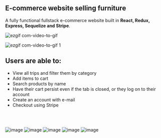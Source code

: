 ## E-commerce website selling furniture

A fully functional fullstack e-commerce website built in <b>React, Redux, Express, Sequelize and Stripe</b>.

![ezgif com-video-to-gif](https://user-images.githubusercontent.com/26104823/53595520-81fea700-3b6b-11e9-80f4-44dfea331bfb.gif)

![ezgif com-video-to-gif 1](https://user-images.githubusercontent.com/26104823/53595601-aeb2be80-3b6b-11e9-9bd7-bc216530d285.gif)

## **Users are able to:**

- View all trips and filter them by category
- Add items to cart
- Search products by name
- Have their cart persist even if the tab is closed, or they log on to their account
- Create an account with e-mail
- Checkout using Stripe

<br/>
<br/>

![image](https://user-images.githubusercontent.com/26104823/53846034-6afbf280-3f79-11e9-8939-c2ea77b6659b.png)
![image](https://user-images.githubusercontent.com/26104823/53846040-6fc0a680-3f79-11e9-8059-60d4dc306022.png)
![image](https://user-images.githubusercontent.com/26104823/53909810-78b88300-4020-11e9-806f-c8dbe4ef13ad.png)
![image](https://user-images.githubusercontent.com/26104823/54055217-5c504e00-41ba-11e9-8951-2eef3c07e741.png)
![image](https://user-images.githubusercontent.com/26104823/54088884-0c4bc580-4339-11e9-8d3a-44d78915a7ad.png)


